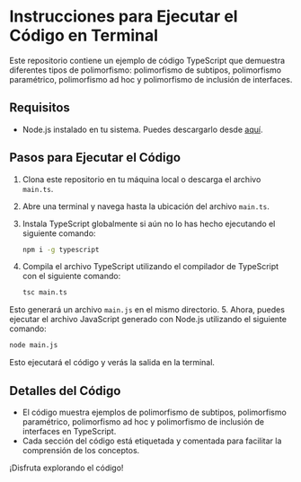 # Instrucciones para Ejecutar el Código en Terminal

Este repositorio contiene un ejemplo de código TypeScript que demuestra diferentes tipos de polimorfismo: polimorfismo de subtipos, polimorfismo paramétrico, polimorfismo ad hoc y polimorfismo de inclusión de interfaces.

## Requisitos

- Node.js instalado en tu sistema. Puedes descargarlo desde [aquí](https://nodejs.org/).

## Pasos para Ejecutar el Código

1. Clona este repositorio en tu máquina local o descarga el archivo `main.ts`.
2. Abre una terminal y navega hasta la ubicación del archivo `main.ts`.
3. Instala TypeScript globalmente si aún no lo has hecho ejecutando el siguiente comando:

   ```bash
   npm i -g typescript
   ```

4. Compila el archivo TypeScript utilizando el compilador de TypeScript con el siguiente comando:

   ```bash
   tsc main.ts
   ```

Esto generará un archivo `main.js` en el mismo directorio. 5. Ahora, puedes ejecutar el archivo JavaScript generado con Node.js utilizando el siguiente comando:

```bash
node main.js
```

Esto ejecutará el código y verás la salida en la terminal.

## Detalles del Código

- El código muestra ejemplos de polimorfismo de subtipos, polimorfismo paramétrico, polimorfismo ad hoc y polimorfismo de inclusión de interfaces en TypeScript.
- Cada sección del código está etiquetada y comentada para facilitar la comprensión de los conceptos.

¡Disfruta explorando el código!

